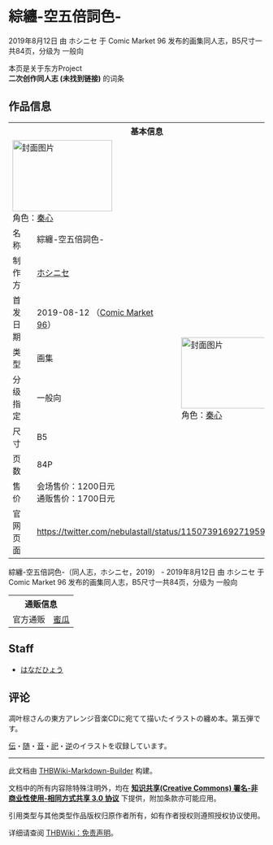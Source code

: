 # 綜纏-空五倍詞色-

<!-- source html: G:\repos\THBWiki-Markdown-Builder\THBWikiMarkdown\Temp\main\a\a4\ns0%3A%E7%B6%9C%E7%BA%8F-%E7%A9%BA%E4%BA%94%E5%80%8D%E8%A9%9E%E8%89%B2-.html -->

2019年8月12日 由 ホシニセ 于 Comic Market 96 发布的画集同人志，B5尺寸一共84页，分级为 一般向

本页是关于东方Project  
 **二次创作同人志 (未找到链接)** 的词条
## 作品信息

<table><tbody><tr><th colspan="3">基本信息</th></tr><tr><td class="cover-artwork-mobile" colspan="2"><a href="./文件-綜纏-空五倍詞色-封面.jpg.md" class="image" title="封面图片"><img alt="封面图片" src="https://upload.thwiki.cc/thumb/4/4d/%E7%B6%9C%E7%BA%8F-%E7%A9%BA%E4%BA%94%E5%80%8D%E8%A9%9E%E8%89%B2-%E5%B0%81%E9%9D%A2.jpg/196px-%E7%B6%9C%E7%BA%8F-%E7%A9%BA%E4%BA%94%E5%80%8D%E8%A9%9E%E8%89%B2-%E5%B0%81%E9%9D%A2.jpg" decoding="async" loading="lazy" width="196" height="140" srcset="https://upload.thwiki.cc/thumb/4/4d/%E7%B6%9C%E7%BA%8F-%E7%A9%BA%E4%BA%94%E5%80%8D%E8%A9%9E%E8%89%B2-%E5%B0%81%E9%9D%A2.jpg/294px-%E7%B6%9C%E7%BA%8F-%E7%A9%BA%E4%BA%94%E5%80%8D%E8%A9%9E%E8%89%B2-%E5%B0%81%E9%9D%A2.jpg 1.5x, https://upload.thwiki.cc/thumb/4/4d/%E7%B6%9C%E7%BA%8F-%E7%A9%BA%E4%BA%94%E5%80%8D%E8%A9%9E%E8%89%B2-%E5%B0%81%E9%9D%A2.jpg/392px-%E7%B6%9C%E7%BA%8F-%E7%A9%BA%E4%BA%94%E5%80%8D%E8%A9%9E%E8%89%B2-%E5%B0%81%E9%9D%A2.jpg 2x" data-file-width="769" data-file-height="550"></a><div class="cover-char">角色：<a href="./秦心.md" title="秦心">秦心</a></div></td>
</tr><tr><td class="label">名称</td><td colspan="2"> 綜纏-空五倍詞色- </td></tr><tr><td class="label">制作方</td><td><a href="./ホシニセ.md" title="ホシニセ">ホシニセ</a></td><td class="cover-artwork" rowspan="7" style="min-width:196px;"><a href="./文件-綜纏-空五倍詞色-封面.jpg.md" class="image" title="封面图片"><img alt="封面图片" src="https://upload.thwiki.cc/thumb/4/4d/%E7%B6%9C%E7%BA%8F-%E7%A9%BA%E4%BA%94%E5%80%8D%E8%A9%9E%E8%89%B2-%E5%B0%81%E9%9D%A2.jpg/196px-%E7%B6%9C%E7%BA%8F-%E7%A9%BA%E4%BA%94%E5%80%8D%E8%A9%9E%E8%89%B2-%E5%B0%81%E9%9D%A2.jpg" decoding="async" loading="lazy" width="196" height="140" srcset="https://upload.thwiki.cc/thumb/4/4d/%E7%B6%9C%E7%BA%8F-%E7%A9%BA%E4%BA%94%E5%80%8D%E8%A9%9E%E8%89%B2-%E5%B0%81%E9%9D%A2.jpg/294px-%E7%B6%9C%E7%BA%8F-%E7%A9%BA%E4%BA%94%E5%80%8D%E8%A9%9E%E8%89%B2-%E5%B0%81%E9%9D%A2.jpg 1.5x, https://upload.thwiki.cc/thumb/4/4d/%E7%B6%9C%E7%BA%8F-%E7%A9%BA%E4%BA%94%E5%80%8D%E8%A9%9E%E8%89%B2-%E5%B0%81%E9%9D%A2.jpg/392px-%E7%B6%9C%E7%BA%8F-%E7%A9%BA%E4%BA%94%E5%80%8D%E8%A9%9E%E8%89%B2-%E5%B0%81%E9%9D%A2.jpg 2x" data-file-width="769" data-file-height="550"></a><div class="cover-char">角色：<a href="./秦心.md" title="秦心">秦心</a></div></td>
</tr><tr><td class="label">首发日期</td><td>2019-08-12&#160;（<a href="/展会作品列表?e=Comic+Market%2396">Comic Market 96</a>）</td></tr><tr><td class="label">类型</td><td>画集</td></tr><tr><td class="label">分级指定</td><td>一般向</td></tr><tr><td class="label">尺寸</td><td>B5</td></tr><tr><td class="label">页数</td><td>84P</td></tr><tr><td class="label">售价</td><td>会场售价：1200日元<br>通贩售价：1700日元</td></tr>
<tr><td class="label">官网页面</td><td colspan="2"><a rel="nofollow" class="external free" href="https://twitter.com/nebulastall/status/1150739169271959554">https://twitter.com/nebulastall/status/1150739169271959554</a></td></tr></tbody></table>

綜纏-空五倍詞色-（同人志，ホシニセ，2019） - 2019年8月12日 由 ホシニセ 于 Comic Market 96 发布的画集同人志，B5尺寸一共84页，分级为 一般向

<table><tbody><tr><th colspan="3">通贩信息</th></tr><tr><td class="label">官方通贩</td><td colspan="2"><a rel="nofollow" class="external text" href="https://www.melonbooks.co.jp/detail/detail.php?product_id=528440">蜜瓜</a></td></tr></tbody></table>


## Staff
- [はなだひょう](./はなだひょう.md)

## 评论
  
凋叶棕さんの東方アレンジ音楽CDに宛てて描いたイラストの纏め本。第五弾です。
  
  
[伝](./伝.md)・[随](./随.md)・[音](./音.md)・[祀](./祀.md)・[逆](./逆.md)のイラストを収録しています。
  





---

此文档由 [THBWiki-Markdown-Builder](https://github.com/Delsin-Yu/THBWiki-Markdown-Builder) 构建。

文档中的所有内容除特殊注明外，均在 [**知识共享(Creative Commons) 署名-非商业性使用-相同方式共享 3.0 协议**](https://creativecommons.org/licenses/by-sa/3.0/deed.zh-hans) 下提供，附加条款亦可能应用。

引用类型与其他类型作品版权归原作者所有，如有作者授权则遵照授权协议使用。

详细请查阅 [THBWiki：免责声明](https://thbwiki.cc/THBWiki:%E5%85%8D%E8%B4%A3%E5%A3%B0%E6%98%8E)。

